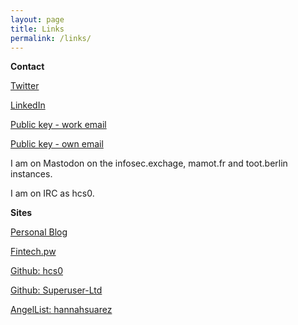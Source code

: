 ```yaml
---
layout: page
title: Links
permalink: /links/
---
```


**Contact**

[Twitter](https://www.twitter.com/superruserr)

[LinkedIn](https://www.linkedin.com/in/hannahsuarez)

[Public key - work email](https://pgp.mit.edu/pks/lookup?op=get&search=0x2FB6F1FB0FEA6EFF)

[Public key - own email](https://pgp.mit.edu/pks/lookup?op=get&search=0x4C2DCC07E9E12FE6)

I am on Mastodon on the infosec.exchage, mamot.fr and toot.berlin instances.

I am on IRC as hcs0.

**Sites**

[Personal Blog](https://www.hannahsuarez.me/blog/)

[Fintech.pw](http://www.fintech.pw)

[Github: hcs0](http://www.github.com/hcs0)

[Github: Superuser-Ltd](http://www.github.com/Superuser-Ltd)

[AngelList: hannahsuarez](https://angel.co/hannahsuarez)
